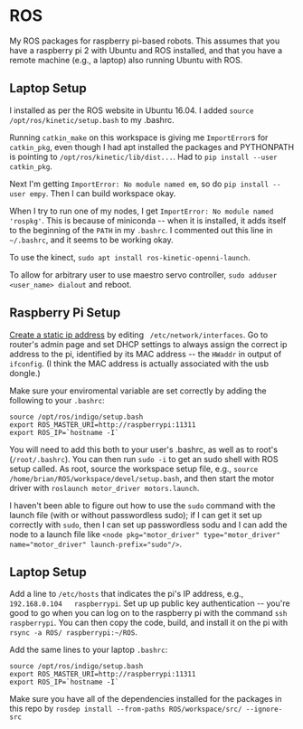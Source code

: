 # ROS
My ROS packages for raspberry pi-based robots. This assumes that you have a raspberry pi 2 with Ubuntu and ROS installed, and that you have a remote machine (e.g., a laptop) also running Ubuntu with ROS.

## Laptop Setup

I installed as per the ROS website in Ubuntu 16.04. I added `source /opt/ros/kinetic/setup.bash` to my .bashrc.

Running `catkin_make` on this workspace is giving me `ImportError`s for `catkin_pkg`, even though I had apt installed the packages and PYTHONPATH is pointing to `/opt/ros/kinetic/lib/dist...`. Had to `pip install --user catkin_pkg`.

Next I'm getting `ImportError: No module named em`, so do `pip install --user empy`. Then I can build workspace okay.

When I try to run one of my nodes, I get  `ImportError: No module named 'rospkg'`. This is because of miniconda -- when it is installed, it adds itself to the beginning of the `PATH` in my `.bashrc`. I commented out this line in `~/.bashrc`, and it seems to be working okay.

To use the kinect, `sudo apt install ros-kinetic-openni-launch`.

To allow for arbitrary user to use maestro servo controller, `sudo adduser <user_name> dialout` and reboot.



## Raspberry Pi Setup
[Create a static ip address](https://help.ubuntu.com/lts/serverguide/network-configuration.html)
by editing ` /etc/network/interfaces`. Go to router's admin page and set DHCP settings to always assign the correct ip address to the pi, identified by its MAC address -- the `HWaddr` in output of `ifconfig`. (I think the MAC address is actually associated with the usb dongle.)

Make sure your enviromental variable are set correctly by adding the following to your `.bashrc`:
```
source /opt/ros/indigo/setup.bash
export ROS_MASTER_URI=http://raspberrypi:11311
export ROS_IP=`hostname -I`
```

You will need to add this both to your user's .bashrc, as well as to root's (`/root/.bashrc`). You can then run `sudo -i` to get an sudo shell with ROS setup called. As root, source the workspace setup file, e.g., `source /home/brian/ROS/workspace/devel/setup.bash`, and then start the motor driver with `roslaunch motor_driver motors.launch`. 

I haven't been able to figure out how to use the `sudo` command with the launch file (with or without passwordless sudo); if I can get it set up correctly with `sudo`, then I can set up passwordless sodu and I can add the node to a launch file like `<node pkg="motor_driver" type="motor_driver" name="motor_driver" launch-prefix="sudo"/>`.

## Laptop Setup
Add a line to `/etc/hosts` that indicates the pi's IP address, e.g., `192.168.0.104   raspberrypi`.
Set up up public key authentication -- you're good to go when you can log on to the raspberry pi with the command `ssh raspberrypi`. You can then copy the code, build, and install it on the pi with `rsync -a ROS/ raspberrypi:~/ROS`.

Add the same lines to your laptop `.bashrc`:
```
source /opt/ros/indigo/setup.bash
export ROS_MASTER_URI=http://raspberrypi:11311
export ROS_IP=`hostname -I`
```
Make sure you have all of the dependencies installed for the packages in this repo by `rosdep install --from-paths ROS/workspace/src/ --ignore-src`
